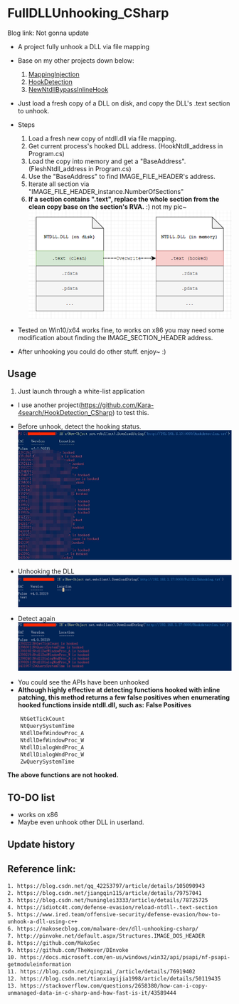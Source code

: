 # FullDLLUnhooking_CSharp

Blog link: Not gonna update 

- A project fully unhook a DLL via file mapping
- Base on my other projects down below:
	1. [MappingInjection](https://github.com/Kara-4search/MappingInjection_CSharp)
	2. [HookDetection](https://github.com/Kara-4search/HookDetection_CSharp)
	3. [NewNtdllBypassInlineHook](https://github.com/Kara-4search/NewNtdllBypassInlineHook_CSharp)

- Just load a fresh copy of a DLL on disk, and copy the DLL's .text section to unhook.
- Steps
	1. Load a fresh new copy of ntdll.dll via file mapping.
	2. Get current process's hooked DLL address. (HookNtdll_address in Program.cs)
	3. Load the copy into memory and get a "BaseAddress".(FleshNtdll_address in Program.cs)
	4. Use the "BaseAddress" to find IMAGE_FILE_HEADER's address.
	5. Iterate all section via "IMAGE_FILE_HEADER_instance.NumberOfSections"
	6. **If a section contains ".text", replace the whole section from the clean copy base on the section's RVA.**
:) not my pic~
![avatar](https://raw.githubusercontent.com/Kara-4search/ProjectPics/main/FullDLLUnhooking_unhookpic.png)

- Tested on Win10/x64 works fine, to works on x86 you may need some modification about finding the IMAGE_SECTION_HEADER address.
- After unhooking you could do other stuff. enjoy~ :)

	
## Usage
1. Just launch through a white-list application
* I use another project(https://github.com/Kara-4search/HookDetection_CSharp) to test this.
* Before unhook, detect the hooking status.
	![avatar](https://raw.githubusercontent.com/Kara-4search/ProjectPics/main/FullDLLUnhooking_hookdetection.png)

* Unhooking the DLL
	![avatar](https://raw.githubusercontent.com/Kara-4search/ProjectPics/main/FullDLLUnhooking_unhooking.png)
	
* Detect again
	![avatar](https://raw.githubusercontent.com/Kara-4search/ProjectPics/main/FullDLLUnhooking_unhook%26detection.png)

- You could see the APIs have been unhooked
- **Although highly effective at detecting functions hooked with inline patching, this method returns a few false positives when enumerating hooked functions inside ntdll.dll, such as:**
**False Positives**
```
	NtGetTickCount
	NtQuerySystemTime
	NtdllDefWindowProc_A
	NtdllDefWindowProc_W
	NtdllDialogWndProc_A
	NtdllDialogWndProc_W
	ZwQuerySystemTime
```
**The above functions are not hooked.** 

## TO-DO list
- works on x86
- Maybe even unhook other DLL in userland.

## Update history

## Reference link:
	1. https://blog.csdn.net/qq_42253797/article/details/105090943
	2. https://blog.csdn.net/jiangqin115/article/details/79757041
	3. https://blog.csdn.net/huninglei3333/article/details/78725725
	4. https://idiotc4t.com/defense-evasion/reload-ntdll-.text-section
	5. https://www.ired.team/offensive-security/defense-evasion/how-to-unhook-a-dll-using-c++
	6. https://makosecblog.com/malware-dev/dll-unhooking-csharp/
	7. http://pinvoke.net/default.aspx/Structures.IMAGE_DOS_HEADER
	8. https://github.com/MakoSec
	9. https://github.com/TheWover/DInvoke
	10. https://docs.microsoft.com/en-us/windows/win32/api/psapi/nf-psapi-getmoduleinformation
	11. https://blog.csdn.net/qingzai_/article/details/76919402
	12. https://blog.csdn.net/tianxiayijia1998/article/details/50119435
	13. https://stackoverflow.com/questions/2658380/how-can-i-copy-unmanaged-data-in-c-sharp-and-how-fast-is-it/43589444
